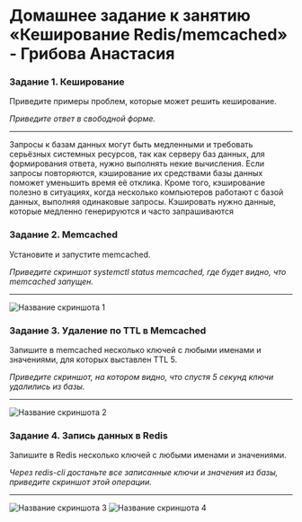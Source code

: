 # Домашнее задание к занятию «Кеширование Redis/memcached» - Грибова Анастасия

### Задание 1. Кеширование 

Приведите примеры проблем, которые может решить кеширование. 

*Приведите ответ в свободной форме.*

---
Запросы к базам данных могут быть медленными и требовать серьёзных системных ресурсов, так как серверу баз данных, для формирования ответа, нужно выполнять некие вычисления. Если запросы повторяются, кэширование их средствами базы данных поможет уменьшить время её отклика. Кроме того, кэширование полезно в ситуациях, когда несколько компьютеров работают с базой данных, выполняя одинаковые запросы.
Кэшировать нужно данные, которые медленно генерируются и часто запрашиваются

### Задание 2. Memcached

Установите и запустите memcached.

*Приведите скриншот systemctl status memcached, где будет видно, что memcached запущен.*

---
![Название скриншота 1](https://github.com/gribova-anastasia/srlb-17/blob/ee8efd84a28e52187540a44150c7d6b0aff8efcd/memcached.png)

### Задание 3. Удаление по TTL в Memcached

Запишите в memcached несколько ключей с любыми именами и значениями, для которых выставлен TTL 5. 

*Приведите скриншот, на котором видно, что спустя 5 секунд ключи удалились из базы.*

---
![Название скриншота 2](https://github.com/gribova-anastasia/srlb-17/blob/1f1040250738fdf06b23f2ec25be34cb73fe4aa9/memcached2.png)


### Задание 4. Запись данных в Redis

Запишите в Redis несколько ключей с любыми именами и значениями. 

*Через redis-cli достаньте все записанные ключи и значения из базы, приведите скриншот этой операции.*

---
![Название скриншота 3](https://github.com/gribova-anastasia/srlb-17/blob/1f1040250738fdf06b23f2ec25be34cb73fe4aa9/redis.png)
![Название скриншота 4](https://github.com/gribova-anastasia/srlb-17/blob/1f1040250738fdf06b23f2ec25be34cb73fe4aa9/redis2.png)

